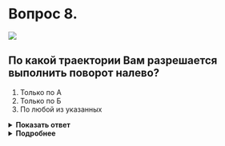 # Вопрос 8.

![](https://s.drom.ru/i24227/pdd/tickets/2016/1542608431.jpg)

## По какой траектории Вам разрешается выполнить поворот налево?

1. Только по А
2. Только по Б
3. По любой из указанных

<details>
<summary><b>Показать ответ</b></summary>
Правильный ответ: 2
</details>
<details>
<summary><b>Подробнее</b></summary>
Перед поворотом налево, направо водитель должен заблаговременно занять крайнее положение на проезжей части.
Дорога с односторонним движением, выезд с неё исключением не является. Поэтому следует поворот налево совершить по траектории «Б».
(«Дорожные знаки», пункт 8.5 ПДД)
</details>